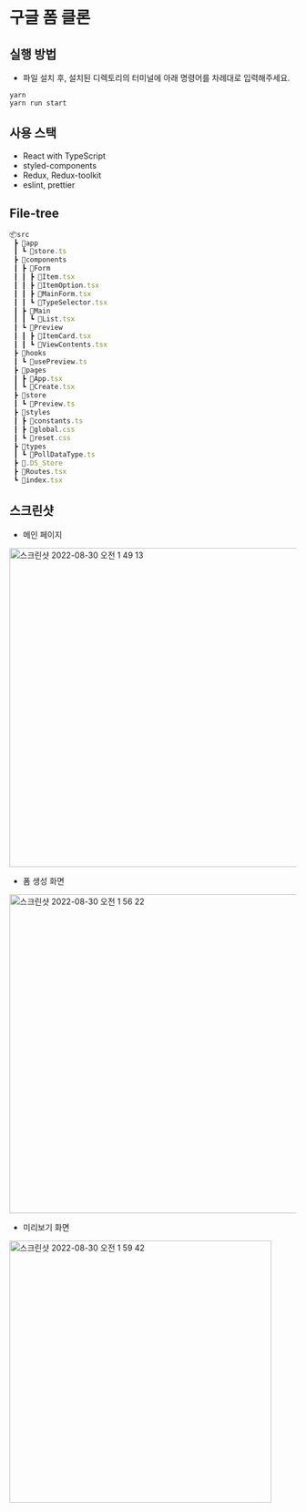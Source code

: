 # 구글 폼 클론

##  실행 방법
* 파일 설치 후, 설치된 디렉토리의 터미널에 아래 명령어를 차례대로 입력해주세요.
```cli
yarn
yarn run start
```

## 사용 스택
 * React with TypeScript
 * styled-components
 * Redux, Redux-toolkit
 * eslint, prettier

## File-tree
```js
📦src
 ┣ 📂app
 ┃ ┗ 📜store.ts
 ┣ 📂components
 ┃ ┣ 📂Form
 ┃ ┃ ┣ 📜Item.tsx
 ┃ ┃ ┣ 📜ItemOption.tsx
 ┃ ┃ ┣ 📜MainForm.tsx
 ┃ ┃ ┗ 📜TypeSelector.tsx
 ┃ ┣ 📂Main
 ┃ ┃ ┗ 📜List.tsx
 ┃ ┗ 📂Preview
 ┃ ┃ ┣ 📜ItemCard.tsx
 ┃ ┃ ┗ 📜ViewContents.tsx
 ┣ 📂hooks
 ┃ ┗ 📜usePreview.ts
 ┣ 📂pages
 ┃ ┣ 📜App.tsx
 ┃ ┗ 📜Create.tsx
 ┣ 📂store
 ┃ ┗ 📜Preview.ts
 ┣ 📂styles
 ┃ ┣ 📜constants.ts
 ┃ ┣ 📜global.css
 ┃ ┗ 📜reset.css
 ┣ 📂types
 ┃ ┗ 📜PollDataType.ts
 ┣ 📜.DS_Store
 ┣ 📜Routes.tsx
 ┗ 📜index.tsx
```

## 스크린샷
* 메인 페이지
<img width="560" alt="스크린샷 2022-08-30 오전 1 49 13" src="https://user-images.githubusercontent.com/87234410/187252609-a0029acf-ae70-4d53-b0d5-4a7300cf8c7f.png">

* 폼 생성 화면
<img width="560" alt="스크린샷 2022-08-30 오전 1 56 22" src="https://user-images.githubusercontent.com/87234410/187253826-3525f197-e2eb-476d-a922-3358bd6bbf21.png">

* 미리보기 화면
<img width="460" alt="스크린샷 2022-08-30 오전 1 59 42" src="https://user-images.githubusercontent.com/87234410/187254353-a309eeb7-cbe3-4344-8a68-30a90ca730d9.png">
